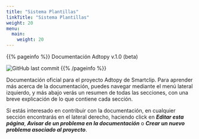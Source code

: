 ```yaml
---
title: "Sistema Plantillas"
linkTitle: "Sistema Plantillas"
weight: 20
menu:
  main:
    weight: 20
---
```


{{% pageinfo %}}
Documentación Adtopy v.1.0 (beta)

![GitHub last commit](https://img.shields.io/github/last-commit/frodriguezsmartclip/docs-adtopy)
{{% /pageinfo %}}

Documentación oficial para el proyecto Adtopy de Smartclip. Para aprender más acerca de la documentación, puedes navegar mediante el menú lateral izquierdo, y más abajo verás un resumen de todas las secciones, con una breve explicación de lo que contiene cada sección.

Si estás interesado en contribuir con la documentación, en cualquier sección encontrarás en el lateral derecho, haciendo click en ___Editar esta página___, ___Avisar de un problema en la documentación___ o ___Crear un nuevo problema asociado al proyecto___.
